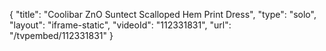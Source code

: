 {
    "title": "Coolibar ZnO Suntect Scalloped Hem Print Dress",
    "type": "solo",
    "layout": "iframe-static",
    "videoId": "112331831",
    "url": "\/tvpembed\/112331831"
}